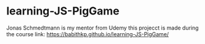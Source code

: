 # learning-JS-PigGame
Jonas Schmedtmann is my mentor from Udemy this projecct is made during the course 
link: https://babithkp.github.io/learning-JS-PigGame/
